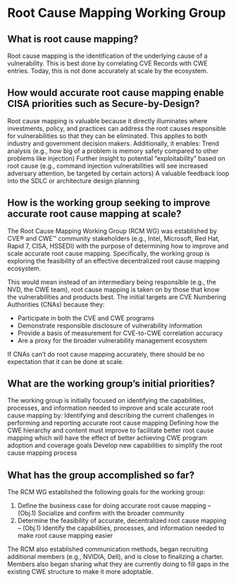 # Root Cause Mapping Working Group

## What is root cause mapping?
Root cause mapping is the identification of the underlying cause of a vulnerability. This is best done by correlating CVE Records with CWE entries. Today, this is not done accurately at scale by the ecosystem.
 
## How would accurate root cause mapping enable CISA priorities such as Secure-by-Design?
Root cause mapping is valuable because it directly illuminates where investments, policy, and practices can address the root causes responsible for vulnerabilities so that they can be eliminated. This applies to both industry and government decision makers. Additionally, it enables:
Trend analysis (e.g., how big of a problem is memory safety compared to other problems like injection)
Further insight to potential “exploitability” based on root cause (e.g., command injection vulnerabilities will see increased adversary attention, be targeted by certain actors)
A valuable feedback loop into the SDLC or architecture design planning
 
## How is the working group seeking to improve accurate root cause mapping at scale?
The Root Cause Mapping Working Group (RCM WG) was established by CVE® and CWE™ community stakeholders (e.g., Intel, Microsoft, Red Hat, Rapid 7, CISA, HSSEDI) with the purpose of determining how to improve and scale accurate root cause mapping. Specifically, the working group is exploring the feasibility of an effective decentralized root cause mapping ecosystem.
 
This would mean instead of an intermediary being responsible (e.g., the NVD, the CWE team), root cause mapping is taken on by those that know the vulnerabilities and products best. The initial targets are CVE Numbering Authorities (CNAs) because they:
- Participate in both the CVE and CWE programs
- Demonstrate responsible disclosure of vulnerability information
- Provide a basis of measurement for CVE-to-CWE correlation accuracy
- Are a proxy for the broader vulnerability management ecosystem
 
If CNAs can’t do root cause mapping accurately, there should be no expectation that it can be done at scale.
 
## What are the working group’s initial priorities?
The working group is initially focused on identifying the capabilities, processes, and information needed to improve and scale accurate root cause mapping by:
Identifying and describing the current challenges in performing and reporting accurate root cause mapping
Defining how the CWE hierarchy and content must improve to facilitate better root cause mapping which will have the effect of better achieving CWE program adoption and coverage goals
Develop new capabilities to simplify the root cause mapping process
 
## What has the group accomplished so far?
The RCM WG established the following goals for the working group:
1. Define the business case for doing accurate root cause mapping
– (Obj.1) Socialize and confirm with the broader community
2. Determine the feasibility of accurate, decentralized root cause mapping
– (Obj.1) Identify the capabilities, processes, and information needed to make root cause mapping easier
 
The RCM also established communication methods, began recruiting additional members (e.g., NVIDIA, Dell), and is close to finalizing a charter. Members also began sharing what they are currently doing to fill gaps in the existing CWE structure to make it more adoptable.
